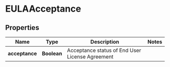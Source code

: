 # EULAAcceptance

## Properties
Name | Type | Description | Notes
------------ | ------------- | ------------- | -------------
**acceptance** | **Boolean** | Acceptance status of End User License Agreement | 
